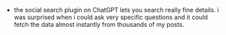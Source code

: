   * the social search plugin on ChatGPT lets you search really fine details. i was surprised when i could ask very specific questions and it could fetch the data almost instantly from thousands of my posts.
